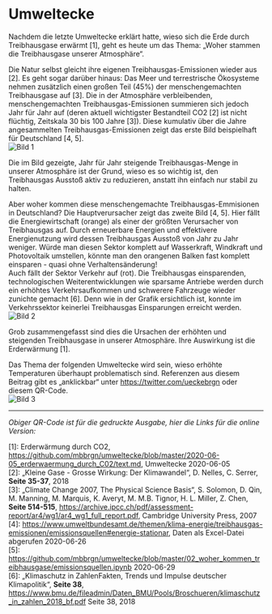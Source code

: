 # Umweltecke

Nachdem die letzte Umweltecke erklärt hatte, wieso sich die Erde durch Treibhausgase erwärmt \[1\], geht es heute um das Thema: „Woher stammen die Treibhausgase unserer Atmosphäre“.

Die Natur selbst gleicht ihre eigenen Treibhausgas-Emissionen wieder aus \[2\]. Es geht sogar darüber hinaus: Das Meer und terrestrische Ökosysteme nehmen zusätzlich einen großen Teil (45%) der menschengemachten Treibhausgase auf \[3\]. Die in der Atmosphäre verbleibenden, menschengemachten Treibhausgas-Emissionen summieren sich jedoch Jahr für Jahr auf (deren aktuell wichtigster Bestandteil CO2 \[2\] ist nicht flüchtig, Zeitskala 30 bis 100 Jahre \[3\]). Diese kumulativ über die Jahre angesammelten Treibhausgas-Emissionen zeigt das erste Bild beispielhaft für Deutschland \[4, 5\]. <br />
![Bild 1](test/treibhausgase_kumulativ.png)

Die im Bild gezeigte, Jahr für Jahr steigende Treibhausgas-Menge in unserer Atmosphäre ist der Grund, wieso es so wichtig ist, den Treibhausgas Ausstoß aktiv zu reduzieren, anstatt ihn einfach nur stabil zu halten.

Aber woher kommen diese menschengemachte Treibhausgas-Emmisionen in Deutschland? Die Hauptverursacher zeigt das zweite Bild \[4, 5\]. Hier fällt die Energiewirtschaft (orange) als einer der größten Verursacher von Treibhausgas auf. Durch erneuerbare Energien und effektivere Energienutzung wird dessen Treibhausgas Ausstoß von Jahr zu Jahr weniger. Würde man diesen Sektor komplett auf Wasserkraft, Windkraft und Photovoltaik umstellen, könnte man den orangenen Balken fast komplett einsparen - quasi ohne Verhaltensänderung! <br />
Auch fällt der Sektor Verkehr auf (rot). Die Treibhausgas einsparenden, technologischen Weiterentwicklungen wie sparsame Antriebe werden durch ein erhöhtes Verkehrsaufkommen und schwerere Fahrzeuge wieder zunichte gemacht \[6\]. Denn wie in der Grafik ersichtlich ist, konnte im Verkehrssektor keinerlei Treibhausgas Einsparungen erreicht werden. <br />
![Bild 2](treibhausgase_nach_sektor.png)

Grob zusammengefasst sind dies die Ursachen der erhöhten und steigenden Treibhausgase in unserer Atmosphäre. Ihre Auswirkung ist die Erderwärmung \[1\].

Das Thema der folgenden Umweltecke wird sein, wieso erhöhte Temperaturen überhaupt problematisch sind. Referenzen aus diesem Beitrag gibt es „anklickbar“ unter https://twitter.com/ueckebrgn oder diesem QR-Code. <br />
![Bild 3](ueckebrgn_qr_code.png)

----
*Obiger QR-Code ist für die gedruckte Ausgabe, hier die Links für die online Version:*

\[1\]: Erderwärmung durch CO2, https://github.com/mbbrgn/umweltecke/blob/master/2020-06-05_erderwaermung_durch_C02/text.md, Umweltecke 2020-06-05 <br /> 
\[2\]: „Kleine Gase - Grosse Wirkung: Der Klimawandel“, D. Nelles, C. Serrer, **Seite 35-37**, 2018  <br /> 
\[3\]: „Climate Change 2007, The Physical Science Basis“, S. Solomon, D. Qin, M. Manning, M. Marquis, K. Averyt, M. M.B. Tignor, H. L. Miller, Z. Chen, **Seite 514-515**, https://archive.ipcc.ch/pdf/assessment-report/ar4/wg1/ar4_wg1_full_report.pdf, Cambridge University Press, 2007 <br /> 
\[4\]: https://www.umweltbundesamt.de/themen/klima-energie/treibhausgas-emissionen/emissionsquellen#energie-stationar, Daten als Excel-Datei abgerufen 2020-06-26 <br /> 
\[5\]: https://github.com/mbbrgn/umweltecke/blob/master/02_woher_kommen_treibhausgase/emissionsquellen.ipynb 2020-06-29 <br /> 
\[6\]: „Klimaschutz in ZahlenFakten, Trends und Impulse deutscher Klimapolitik“, **Seite 38**, https://www.bmu.de/fileadmin/Daten_BMU/Pools/Broschueren/klimaschutz_in_zahlen_2018_bf.pdf Seite 38, 2018 <br /> 


